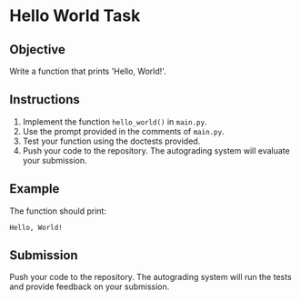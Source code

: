 # Hello World Task

## Objective

Write a function that prints 'Hello, World!'.

## Instructions

1. Implement the function `hello_world()` in `main.py`.
2. Use the prompt provided in the comments of `main.py`.
3. Test your function using the doctests provided.
4. Push your code to the repository. The autograding system will evaluate your submission.

## Example

The function should print:

```Hello, World!```

## Submission

Push your code to the repository. The autograding system will run the tests and provide feedback on your submission.